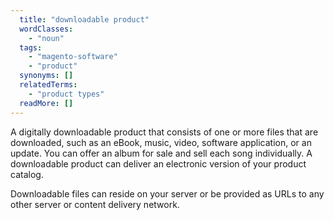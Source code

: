 ```yaml
---
  title: "downloadable product"
  wordClasses: 
    - "noun"
  tags: 
    - "magento-software"
    - "product"
  synonyms: []
  relatedTerms: 
    - "product types"
  readMore: []
---
```

A digitally downloadable product that consists of one or more files that are downloaded, such as an eBook, music, video, software application, or an update. You can offer an album for sale and sell each song individually. A downloadable product can deliver an electronic version of your product catalog.

Downloadable files can reside on your server or be provided as URLs to any other server or content delivery network.
